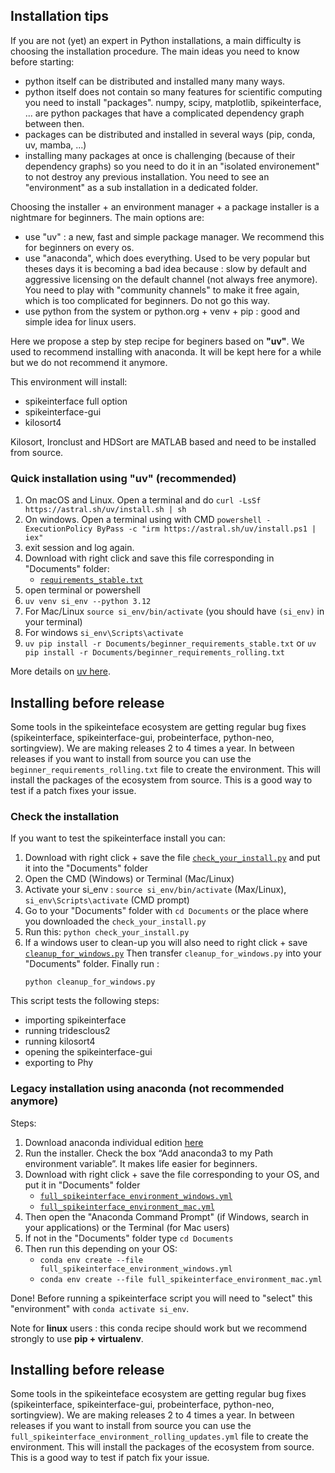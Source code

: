 ## Installation tips

If you are not (yet) an expert in Python installations, a main difficulty is choosing the installation procedure.
The main ideas you need to know before starting:
 * python itself can be distributed and installed many many ways.
 * python itself does not contain so many features for scientific computing you need to install "packages".
   numpy, scipy, matplotlib, spikeinterface, ... are python packages that have a complicated dependency graph between then.
 * packages  can be distributed and installed in several ways (pip, conda, uv, mamba, ...)
 * installing many packages at once is challenging (because of their dependency graphs) so you need to do it in an "isolated environement"
   to not destroy any previous installation. You need to see an "environment" as a sub installation in a dedicated folder.

Choosing the installer + an environment manager + a package installer is a nightmare for beginners.
The main options are:
  * use "uv" : a new, fast and simple package manager. We recommend this for beginners on every os.
  * use "anaconda", which does everything. Used to be very popular but theses days it is becoming
    a bad idea because : slow by default and aggressive licensing on the default channel (not always free anymore).
    You need to play with "community channels" to make it free again, which is too complicated for beginners.
    Do not go this way.
  * use python from the system or python.org + venv + pip : good and simple idea for linux users.

Here we propose a step by step recipe for beginers based on **"uv"**.
We used to recommend installing with anaconda. It will be kept here for a while but we do not recommend it anymore.


This environment will install:
 * spikeinterface full option
 * spikeinterface-gui
 * kilosort4

Kilosort, Ironclust and HDSort are MATLAB based and need to be installed from source.

### Quick installation using "uv" (recommended)

1. On macOS and Linux. Open a terminal and do
   `curl -LsSf https://astral.sh/uv/install.sh | sh`
1. On windows. Open a terminal using with CMD
   `powershell -ExecutionPolicy ByPass -c "irm https://astral.sh/uv/install.ps1 | iex"`
2. exit session and log again.
3. Download with right click and save this file corresponding in "Documents" folder:
    * [`requirements_stable.txt`](https://raw.githubusercontent.com/SpikeInterface/spikeinterface/main/installation_tips/requirements_stable.txt)
4. open terminal or powershell
5. `uv venv si_env --python 3.12`
6. For Mac/Linux `source si_env/bin/activate` (you should have `(si_env)` in your terminal)
6. For windows `si_env\Scripts\activate`
7. `uv pip install -r Documents/beginner_requirements_stable.txt` or `uv pip install -r Documents/beginner_requirements_rolling.txt`


More details on [uv here](https://github.com/astral-sh/uv).


## Installing before release

Some tools in the spikeinteface ecosystem are getting regular bug fixes (spikeinterface, spikeinterface-gui, probeinterface, python-neo, sortingview).
We are making releases 2 to 4 times a year. In between releases if you want to install from source you can use the `beginner_requirements_rolling.txt` file to create the environment. This will install the packages of the ecosystem from source.
This is a good way to test if a patch fixes your issue.




### Check the installation


If you want to test the spikeinterface install you can:

1. Download with right click + save the file [`check_your_install.py`](https://raw.githubusercontent.com/SpikeInterface/spikeinterface/main/installation_tips/check_your_install.py)
    and put it into the "Documents" folder
2. Open the CMD (Windows) or Terminal (Mac/Linux)
3. Activate your si_env : `source si_env/bin/activate` (Max/Linux), `si_env\Scripts\activate` (CMD prompt)
4. Go to your "Documents" folder with `cd Documents` or the place where you downloaded the `check_your_install.py`
5. Run this:
    `python check_your_install.py`
6. If a windows user to clean-up you will also need to right click + save [`cleanup_for_windows.py`](https://raw.githubusercontent.com/SpikeInterface/spikeinterface/main/installation_tips/cleanup_for_windows.py)
Then transfer `cleanup_for_windows.py` into your "Documents" folder. Finally run :
   ```
   python cleanup_for_windows.py
   ```

This script tests the following steps:
  * importing spikeinterface
  * running tridesclous2
  * running kilosort4
  * opening the spikeinterface-gui
  * exporting to Phy


### Legacy installation using anaconda (not recommended anymore)

Steps:

1. Download anaconda individual edition [here](https://www.anaconda.com/download)
2. Run the installer. Check the box “Add anaconda3 to my Path environment variable”. It makes life easier for beginners.
3. Download with right click + save the file corresponding to your OS, and put it in "Documents" folder
    * [`full_spikeinterface_environment_windows.yml`](https://raw.githubusercontent.com/SpikeInterface/spikeinterface/main/installation_tips/full_spikeinterface_environment_windows.yml)
    * [`full_spikeinterface_environment_mac.yml`](https://raw.githubusercontent.com/SpikeInterface/spikeinterface/main/installation_tips/full_spikeinterface_environment_mac.yml)
4. Then open the "Anaconda Command Prompt" (if Windows, search in your applications) or the Terminal (for Mac users)
5. If not in the "Documents" folder type `cd Documents`
6. Then run this depending on your OS:
    * `conda env create --file full_spikeinterface_environment_windows.yml`
    * `conda env create --file full_spikeinterface_environment_mac.yml`


Done! Before running a spikeinterface script you will need to "select" this "environment" with `conda activate si_env`.

Note for **linux** users : this conda recipe should work but we recommend strongly to use **pip + virtualenv**.




## Installing before release

Some tools in the spikeinteface ecosystem are getting regular bug fixes (spikeinterface, spikeinterface-gui, probeinterface, python-neo, sortingview).
We are making releases 2 to 4 times a year. In between releases if you want to install from source you can use the `full_spikeinterface_environment_rolling_updates.yml` file to create the environment. This will install the packages of the ecosystem from source.
This is a good way to test if patch fix your issue.
